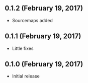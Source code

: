 ## 0.1.2 (February 19, 2017)

* Sourcemaps added


## 0.1.1 (February 19, 2017)

* Little fixes


## 0.1.0 (February 19, 2017)

* Initial release